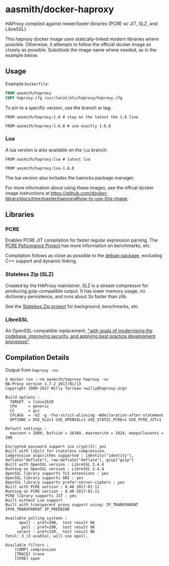 # aasmith/docker-haproxy
HAProxy compiled against newer/faster libraries (PCRE w/ JIT, SLZ, and LibreSSL).

This haproxy docker image uses statically-linked modern libraries where
possible. Otherwise, it attempts to follow the official docker image as
closely as possible. Substitute the image name where needed, as in the example
below.

## Usage

Example `Dockerfile`:

```Dockerfile
FROM aasmith/haproxy
COPY haproxy.cfg /usr/local/etc/haproxy/haproxy.cfg
```

To pin to a specific version, use the branch or tag:

```
FROM aasmith/haproxy:1.6 # stay on the latest the 1.6 line
```

```
FROM aasmith/haproxy:1.6.8 # use exactly 1.6.8
```

### Lua

A lua version is also available on the `lua` branch:

```
FROM aasmith/haproxy:lua # latest lua
```

```
FROM aasmith/haproxy:lua-1.6.8
```

The lua version also includes the luarocks package manager.

For more information about using these images, see the offical docker image
instructions at https://github.com/docker-library/docs/tree/master/haproxy#how-to-use-this-image.

## Libraries

### PCRE

Enables PCRE JIT compilation for faster regular expression parsing. The [PCRE
Peformance Project][0] has more information on benchmarks, etc.

Compilation follows as close as possible to the [debian package][1], excluding
C++ support and dynamic linking.

[0]: http://sljit.sourceforge.net/pcre.html
[1]: https://buildd.debian.org/status/fetch.php?pkg=pcre3&arch=i386&ver=2%3A8.35-3.3%2Bdeb8u2&stamp=1452484092

### Stateless Zip (SLZ)

Created by the HAProxy maintainer, SLZ is a stream compressor for producing
gzip-compatible output. It has lower memory usage, no dictionary persistence,
and runs about 3x faster than zlib.

See the [Stateless Zip project][2] for background, benchmarks, etc.

[2]: http://1wt.eu/projects/libslz/

### LibreSSL

An OpenSSL-compatible replacement, ["with goals of modernizing the codebase, 
improving security, and applying best practice development processes"][3]

[3]: http://www.libressl.org

## Compilation Details

Output from `haproxy -vv`:

```
$ docker run --rm aasmith/haproxy haproxy -vv
HA-Proxy version 1.7.2 2017/01/13
Copyright 2000-2017 Willy Tarreau <willy@haproxy.org>

Build options :
  TARGET  = linux2628
  CPU     = generic
  CC      = gcc
  CFLAGS  = -O2 -g -fno-strict-aliasing -Wdeclaration-after-statement
  OPTIONS = USE_SLZ=1 USE_OPENSSL=1 USE_STATIC_PCRE=1 USE_PCRE_JIT=1

Default settings :
  maxconn = 2000, bufsize = 16384, maxrewrite = 1024, maxpollevents = 200

Encrypted password support via crypt(3): yes
Built with libslz for stateless compression.
Compression algorithms supported : identity("identity"), deflate("deflate"), raw-deflate("deflate"), gzip("gzip")
Built with OpenSSL version : LibreSSL 2.4.4
Running on OpenSSL version : LibreSSL 2.4.4
OpenSSL library supports TLS extensions : yes
OpenSSL library supports SNI : yes
OpenSSL library supports prefer-server-ciphers : yes
Built with PCRE version : 8.40 2017-01-11
Running on PCRE version : 8.40 2017-01-11
PCRE library supports JIT : yes
Built without Lua support
Built with transparent proxy support using: IP_TRANSPARENT IPV6_TRANSPARENT IP_FREEBIND

Available polling systems :
      epoll : pref=300,  test result OK
       poll : pref=200,  test result OK
     select : pref=150,  test result OK
Total: 3 (3 usable), will use epoll.

Available filters :
	[COMP] compression
	[TRACE] trace
	[SPOE] spoe
```
